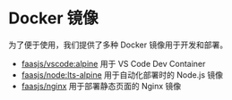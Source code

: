 # Docker 镜像

为了便于使用，我们提供了多种 Docker 镜像用于开发和部署。

- [faasjs/vscode:alpine](https://github.com/faasjs/faasjs/tree/master/images/vscode) 用于 VS Code Dev Container
- [faasjs/node:lts-alpine](https://github.com/faasjs/faasjs/tree/master/images/node) 用于自动化部署时的 Node.js 镜像
- [faasjs/nginx](https://github.com/faasjs/faasjs/tree/master/images/nginx) 用于部署静态页面的 Nginx 镜像
